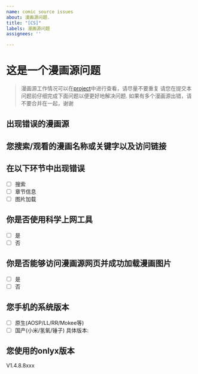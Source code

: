 ```yaml
---
name: comic source issues
about: 漫画源问题.
title: "[CS]"
labels: 漫画源问题
assignees: ''

---
```


# 这是一个漫画源问题

> 漫画源工作情况可以在[project](https://github.com/onlytheworld/OnlyX/projects/2)中进行查看，请尽量不要重复
> 请您在提交本问题前仔细完成下面问题以便更好地解决问题.
> 如果有多个漫画源出错，请不要合并在一起，谢谢

## 出现错误的漫画源

## 您搜索/观看的漫画名称或关键字以及访问链接

## 在以下环节中出现错误
- [ ] 搜索
- [ ] 章节信息
- [ ] 图片加载

## 你是否使用科学上网工具
- [ ] 是
- [ ] 否

## 你是否能够访问漫画源网页并成功加载漫画图片
- [ ] 是
- [ ] 否

## 您手机的系统版本
- [ ] 原生(AOSP/LL/RR/Mokee等)
- [ ] 国产(小米/氢氧/锤子)
具体版本: 

## 您使用的onlyx版本
V1.4.8.8xxx
